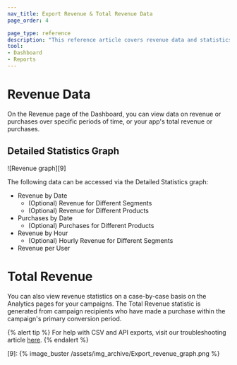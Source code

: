 ```yaml
---
nav_title: Export Revenue & Total Revenue Data
page_order: 4

page_type: reference
description: "This reference article covers revenue data and statistics."
tool: 
- Dashboard
- Reports
---
```


# Revenue Data

On the Revenue page of the Dashboard, you can view data on revenue or purchases over specific periods of time, or your app's total revenue or purchases.

## Detailed Statistics Graph
![Revenue graph][9]

The following data can be accessed via the Detailed Statistics graph:
- Revenue by Date
    - (Optional) Revenue for Different Segments
    - (Optional) Revenue for Different Products
- Purchases by Date
    - (Optional) Purchases for Different Products
- Revenue by Hour
    - (Optional) Hourly Revenue for Different Segments
- Revenue per User

# Total Revenue

You can also view revenue statistics on a case-by-case basis on the Analytics pages for your campaigns. The Total Revenue statistic is generated from campaign recipients who have made a purchase within the campaign's primary conversion period.

{% alert tip %}
For help with CSV and API exports, visit our troubleshooting article [here]({{site.baseurl}}/user_guide/data_and_analytics/export_braze_data/export_troubleshooting/).
{% endalert %}

[9]: {% image_buster /assets/img_archive/Export_revenue_graph.png %}
